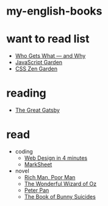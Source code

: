 # my-english-books

# want to read list
- [Who Gets What — and Why](https://book.douban.com/subject/26367420)
- [JavaScript Garden](http://bonsaiden.github.io/JavaScript-Garden)
- [CSS Zen Garden](http://www.csszengarden.com)

# reading
- [The Great Gatsby](https://book.douban.com/subject/21750370)

# read

- coding
  - [Web Design in 4 minutes](http://jgthms.com/web-design-in-4-minutes)
  - [MarkSheet](http://marksheet.io)
- novel
  - [Rich Man, Poor Man](https://book.douban.com/subject/6134008)
  - [The Wonderful Wizard of Oz](https://book.douban.com/subject/1989491)
  - [Peter Pan](https://book.douban.com/subject/3280690)
  - [The Book of Bunny Suicides](https://book.douban.com/subject/1441503)

